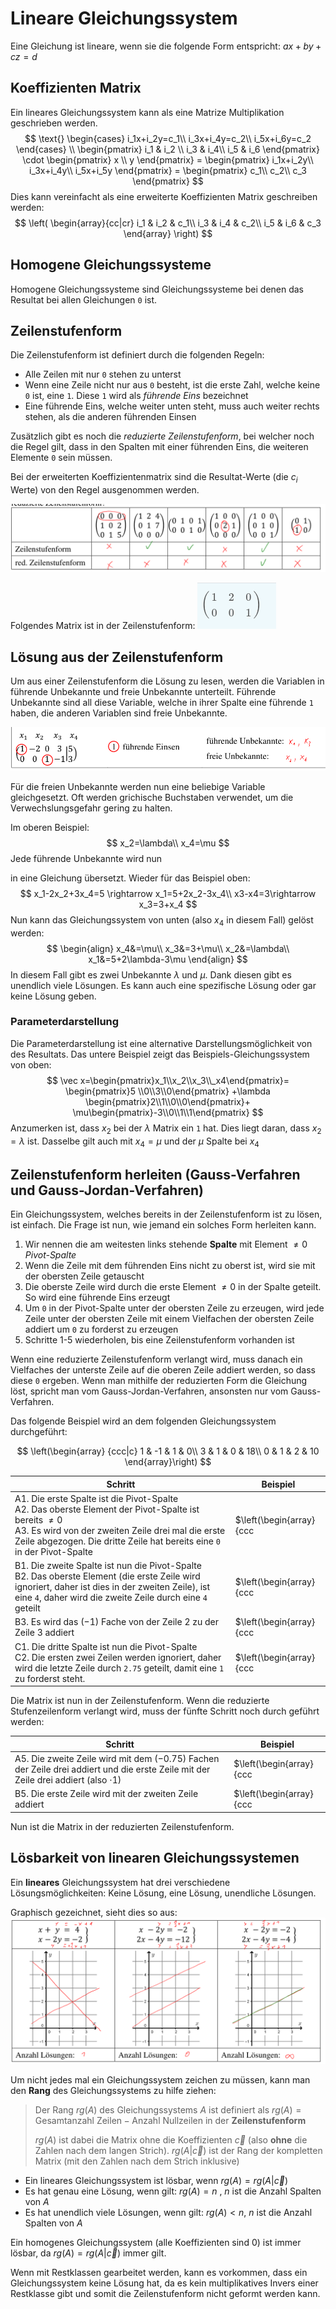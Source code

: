 # Lineare Gleichungssystem

Eine Gleichung ist lineare, wenn sie die folgende Form entspricht: $ax+by+cz=d$

## Koeffizienten Matrix

Ein lineares Gleichungssystem kann als eine Matrize Multiplikation geschrieben werden.
$$
\text{}
\begin{cases}
i_1x+i_2y=c_1\\
i_3x+i_4y=c_2\\
i_5x+i_6y=c_2
\end{cases} 
\\
\begin{pmatrix}
i_1 & i_2 \\
i_3 & i_4\\
i_5 & i_6
\end{pmatrix} \cdot 
\begin{pmatrix}
x \\
y
\end{pmatrix} =
\begin{pmatrix}
i_1x+i_2y\\
i_3x+i_4y\\
i_5x+i_5y
\end{pmatrix} =
\begin{pmatrix}
c_1\\
c_2\\
c_3
\end{pmatrix}
$$
Dies kann vereinfacht als eine erweiterte Koeffizienten Matrix geschreiben werden:
$$
\left( \begin{array}{cc|cr}
i_1 & i_2 & c_1\\
i_3 & i_4 & c_2\\
i_5 & i_6 & c_3
\end{array} \right)
$$

## Homogene Gleichungssysteme

Homogene Gleichungssysteme sind Gleichungssysteme bei denen das Resultat bei allen Gleichungen `0`  ist. 

## Zeilenstufenform

Die Zeilenstufenform ist definiert durch die folgenden Regeln:

* Alle Zeilen mit nur `0` stehen zu unterst
* Wenn eine Zeile nicht nur aus `0` besteht, ist die erste Zahl, welche keine `0` ist, eine `1`. Diese `1` wird als *führende Eins* bezeichnet
* Eine führende Eins, welche weiter unten steht, muss auch weiter rechts stehen, als die anderen führenden Einsen

Zusätzlich gibt es noch die *reduzierte Zeilenstufenform*, bei welcher noch die Regel gilt, dass in den Spalten mit einer führenden Eins, die weiteren Elemente `0` sein müssen.

Bei der erweiterten Koeffizientenmatrix sind die Resultat-Werte (die $c_i$ Werte) von den Regel ausgenommen werden.

![image-20220301200427246](res/image-20220301200427246.png)

Folgendes Matrix ist in der Zeilenstufenform: ![image-20220305144601952](res/image-20220305144601952.png)



## Lösung aus der Zeilenstufenform

Um aus einer Zeilenstufenform die Lösung zu lesen, werden die Variablen in führende Unbekannte und freie Unbekannte unterteilt. Führende Unbekannte sind all diese Variable, welche in ihrer Spalte eine führende `1` haben, die anderen Variablen sind freie Unbekannte.

![image-20220301201039590](res/image-20220301201039590.png)

Für die freien Unbekannte werden nun eine beliebige Variable gleichgesetzt. Oft werden grichische Buchstaben verwendet, um die Verwechslungsgefahr gering zu halten.

Im oberen Beispiel:
$$
x_2=\lambda\\
x_4=\mu
$$
Jede führende Unbekannte wird nun

 in eine Gleichung übersetzt. Wieder für das Beispiel oben:
$$
x_1-2x_2+3x_4=5 \rightarrow x_1=5+2x_2-3x_4\\
x3-x4=3\rightarrow  x_3=3+x_4
$$
Nun kann das Gleichungssystem von unten (also $x_4$ in diesem Fall) gelöst werden:
$$
\begin{align}
x_4&=\mu\\
x_3&=3+\mu\\
x_2&=\lambda\\
x_1&=5+2\lambda-3\mu
\end{align}
$$
In diesem Fall gibt es zwei Unbekannte $\lambda$ und $\mu$. Dank diesen gibt es unendlich viele Lösungen. Es kann auch eine spezifische Lösung oder gar keine Lösung geben.

### Parameterdarstellung

Die Parameterdarstellung ist eine alternative Darstellungsmöglichkeit von des Resultats. Das untere Beispiel zeigt das Beispiels-Gleichungssystem von oben:
$$
\vec x=\begin{pmatrix}x_1\\x_2\\x_3\\_x4\end{pmatrix}=
\begin{pmatrix}5 \\0\\3\\0\end{pmatrix} +\lambda \begin{pmatrix}2\\1\\0\\0\end{pmatrix}+
\mu\begin{pmatrix}-3\\0\\1\\1\end{pmatrix}
$$
Anzumerken ist, dass $x_2$ bei der $\lambda$ Matrix ein `1` hat. Dies liegt daran, dass $x_2=\lambda$ ist. Dasselbe gilt auch mit $x_4=\mu$ und der $\mu$ Spalte bei $x_4$

## Zeilenstufenform herleiten (Gauss-Verfahren und Gauss-Jordan-Verfahren)

Ein Gleichungssystem, welches bereits in der Zeilenstufenform ist zu lösen, ist einfach. Die Frage ist nun, wie jemand ein solches Form herleiten kann.

1. Wir nennen die am weitesten links stehende **Spalte** mit Element $\neq0$ *Pivot-Spalte*
2. Wenn die Zeile mit dem führenden Eins nicht zu oberst ist, wird sie mit der obersten Zeile getauscht
3. Die oberste Zeile wird durch die erste Element $\neq 0$ in der Spalte geteilt. So wird eine führende Eins erzeugt
4. Um `0` in der Pivot-Spalte unter der obersten Zeile zu erzeugen, wird jede Zeile unter der obersten Zeile mit einem Vielfachen der obersten Zeile addiert um `0` zu forderst zu erzeugen
5. Schritte 1-5 wiederholen, bis eine Zeilenstufenform vorhanden ist

Wenn eine reduzierte Zeilenstufenform verlangt wird, muss danach ein Vielfaches der unterste Zeile auf die oberen Zeile addiert werden, so dass diese `0` ergeben. Wenn man mithilfe der reduzierten Form die Gleichung löst, spricht man vom Gauss-Jordan-Verfahren, ansonsten nur vom Gauss-Verfahren.

Das folgende Beispiel wird an dem folgenden Gleichungssystem durchgeführt:


$$
\left(\begin{array} {ccc|c}
	1 & -1 & 1 & 0\\
	3 & 1 & 0 & 18\\
	0 & 1 & 2 & 10
\end{array}\right)
$$


| Schritt                                                      | Beispiel                                                     |
| ------------------------------------------------------------ | ------------------------------------------------------------ |
| A1. Die erste Spalte ist die Pivot-Spalte<br />A2. Das oberste Element der Pivot-Spalte ist bereits $\neq 0$<br />A3. Es wird von der zweiten Zeile drei mal die erste Zeile abgezogen. Die dritte Zeile hat bereits eine `0` in der Pivot-Spalte | $\left(\begin{array} {ccc|c} 1 & -1 & 1 & 0\\ 0 & 4 & -3 & 18\\ 0 & 1 & 2 & 10 \end{array}\right)$ |
| B1. Die zweite Spalte ist nun die Pivot-Spalte<br />B2. Das oberste Element (die erste Zeile wird ignoriert, daher ist dies in der zweiten Zeile), ist eine `4`, daher wird die zweite Zeile durch eine `4` geteilt | $\left(\begin{array} {ccc|c} 1 & -1 & 1 & 0\\ 0 & 1 & -0.75 & 4.5\\ 0 & 1 & 2 & 10 \end{array}\right)$ |
| B3. Es wird das $(-1)$ Fache von der Zeile 2 zu der Zeile 3 addiert | $\left(\begin{array} {ccc|c} 1 & -1 & 1 & 0\\ 0 & 1 & -0.75 & 4.5\\ 0 & 0 & 2.75 & 5.5 \end{array}\right)$ |
| C1. Die dritte Spalte ist nun die Pivot-Spalte<br />C2. Die ersten zwei Zeilen werden ignoriert, daher wird die letzte Zeile durch `2.75` geteilt, damit eine `1` zu forderst steht. | $\left(\begin{array} {ccc|c} 1 & -1 & 1 & 0\\ 0 & 1 & -0.75 & 4.5\\ 0 & 0 & 1 & 2 \end{array}\right)$ |

Die Matrix ist nun in der Zeilenstufenform. Wenn die reduzierte Stufenzeilenform verlangt wird, muss der fünfte Schritt noch durch geführt werden:

| Schritt                                                      | Beispiel                                                     |
| ------------------------------------------------------------ | ------------------------------------------------------------ |
| A5. Die zweite Zeile wird mit dem $(-0.75)$ Fachen der Zeile drei addiert und die erste Zeile mit der Zeile drei addiert (also $\cdot 1$) | $\left(\begin{array} {ccc|c} 1 & -1 & 0 & -2\\ 0 & 1 & 0 & 6\\ 0 & 0 & 1 & 2 \end{array}\right)$ |
| B5. Die erste Zeile wird mit der zweiten Zeile addiert       | $\left(\begin{array} {ccc|c} 1 & 0 & 0 & 4\\ 0 & 1 & 0 & 6\\ 0 & 0 & 1 & 2 \end{array}\right)$ |

Nun ist die Matrix in der reduzierten Zeilenstufenform.

## Lösbarkeit von linearen Gleichungssystemen

Ein **lineares** Gleichungssystem hat drei verschiedene Lösungsmöglichkeiten: Keine Lösung, eine Lösung, unendliche Lösungen.

Graphisch gezeichnet, sieht dies so aus:![image-20220305142750918](res/image-20220305142750918.png)

Um nicht jedes mal ein Gleichungssystem zeichen zu müssen, kann man den **Rang** des Gleichungssystems zu hilfe ziehen:

> Der Rang $rg(A)$ des Gleichungssystems $A$ ist definiert als $rg(A)=\text{Gesamtanzahl Zeilen} - \text{Anzahl Nullzeilen}$ in der **Zeilenstufenform**
>
> $rg(A)$ ist dabei die Matrix ohne die Koeffizienten $\vec c$ (also **ohne** die Zahlen nach dem langen Strich). $rg(A|\vec c)$ ist der Rang der kompletten Matrix (mit den Zahlen nach dem Strich inklusive)

- Ein lineares Gleichungssystem ist lösbar, wenn $rg(A)=rg(A|\vec c)$
- Es hat genau eine Lösung, wenn gilt: $rg(A)=n$ , $n$ ist die Anzahl Spalten von $A$
- Es hat unendlich viele Lösungen, wenn gilt: $rg(A)<n$, $n$ ist die Anzahl Spalten von $A$

Ein homogenes Gleichungssystem (alle Koeffizienten sind $0$) ist immer lösbar, da $rg(A)=rg(A|\vec c)$ immer gilt. 

Wenn mit Restklassen gearbeitet werden, kann es vorkommen, dass ein Gleichungssystem keine Lösung hat, da es kein multiplikatives Invers einer Restklasse gibt und somit die Zeilenstufenform nicht geformt werden kann.
